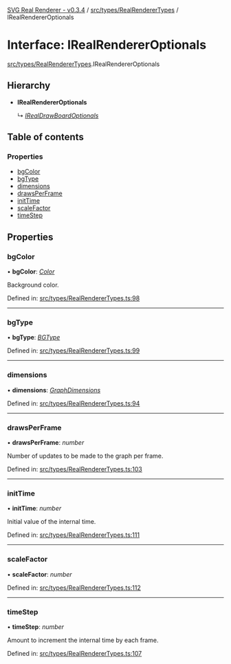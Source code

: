 [SVG Real Renderer - v0.3.4](../docs.md) / [src/types/RealRendererTypes](../modules/src_types_realrenderertypes.md) / IRealRendererOptionals

# Interface: IRealRendererOptionals

[src/types/RealRendererTypes](../modules/src_types_realrenderertypes.md).IRealRendererOptionals

## Hierarchy

* **IRealRendererOptionals**

  ↳ [*IRealDrawBoardOptionals*](src_types_realdrawboardtypes.irealdrawboardoptionals.md)

## Table of contents

### Properties

- [bgColor](src_types_realrenderertypes.irealrendereroptionals.md#bgcolor)
- [bgType](src_types_realrenderertypes.irealrendereroptionals.md#bgtype)
- [dimensions](src_types_realrenderertypes.irealrendereroptionals.md#dimensions)
- [drawsPerFrame](src_types_realrenderertypes.irealrendereroptionals.md#drawsperframe)
- [initTime](src_types_realrenderertypes.irealrendereroptionals.md#inittime)
- [scaleFactor](src_types_realrenderertypes.irealrendereroptionals.md#scalefactor)
- [timeStep](src_types_realrenderertypes.irealrendereroptionals.md#timestep)

## Properties

### bgColor

• **bgColor**: [*Color*](../modules/src_types_realrenderertypes.md#color)

Background color.

Defined in: [src/types/RealRendererTypes.ts:98](https://github.com/HarshKhandeparkar/svg-real-renderer/blob/c1d2f58/src/types/RealRendererTypes.ts#L98)

___

### bgType

• **bgType**: [*BGType*](../modules/src_types_realrenderertypes.md#bgtype)

Defined in: [src/types/RealRendererTypes.ts:99](https://github.com/HarshKhandeparkar/svg-real-renderer/blob/c1d2f58/src/types/RealRendererTypes.ts#L99)

___

### dimensions

• **dimensions**: [*GraphDimensions*](../modules/src_types_realrenderertypes.md#graphdimensions)

Defined in: [src/types/RealRendererTypes.ts:94](https://github.com/HarshKhandeparkar/svg-real-renderer/blob/c1d2f58/src/types/RealRendererTypes.ts#L94)

___

### drawsPerFrame

• **drawsPerFrame**: *number*

Number of updates to be made to the graph per frame.

Defined in: [src/types/RealRendererTypes.ts:103](https://github.com/HarshKhandeparkar/svg-real-renderer/blob/c1d2f58/src/types/RealRendererTypes.ts#L103)

___

### initTime

• **initTime**: *number*

Initial value of the internal time.

Defined in: [src/types/RealRendererTypes.ts:111](https://github.com/HarshKhandeparkar/svg-real-renderer/blob/c1d2f58/src/types/RealRendererTypes.ts#L111)

___

### scaleFactor

• **scaleFactor**: *number*

Defined in: [src/types/RealRendererTypes.ts:112](https://github.com/HarshKhandeparkar/svg-real-renderer/blob/c1d2f58/src/types/RealRendererTypes.ts#L112)

___

### timeStep

• **timeStep**: *number*

Amount to increment the internal time by each frame.

Defined in: [src/types/RealRendererTypes.ts:107](https://github.com/HarshKhandeparkar/svg-real-renderer/blob/c1d2f58/src/types/RealRendererTypes.ts#L107)
